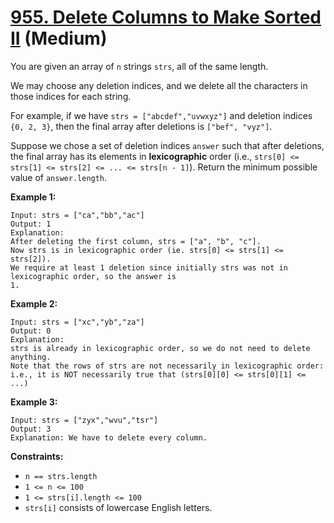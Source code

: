# [955. Delete Columns to Make Sorted II][link] (Medium)

[link]: https://leetcode.com/problems/delete-columns-to-make-sorted-ii/

You are given an array of `n` strings `strs`, all of the same length.

We may choose any deletion indices, and we delete all the characters in those indices for each
string.

For example, if we have `strs = ["abcdef","uvwxyz"]` and deletion indices `{0, 2, 3}`, then the
final array after deletions is `["bef", "vyz"]`.

Suppose we chose a set of deletion indices `answer` such that after deletions, the final array has
its elements in **lexicographic** order (i.e., `strs[0] <= strs[1] <= strs[2] <= ... <= strs[n -
1]`). Return the minimum possible value of `answer.length`.

**Example 1:**

```
Input: strs = ["ca","bb","ac"]
Output: 1
Explanation:
After deleting the first column, strs = ["a", "b", "c"].
Now strs is in lexicographic order (ie. strs[0] <= strs[1] <= strs[2]).
We require at least 1 deletion since initially strs was not in lexicographic order, so the answer is
1.
```

**Example 2:**

```
Input: strs = ["xc","yb","za"]
Output: 0
Explanation:
strs is already in lexicographic order, so we do not need to delete anything.
Note that the rows of strs are not necessarily in lexicographic order:
i.e., it is NOT necessarily true that (strs[0][0] <= strs[0][1] <= ...)
```

**Example 3:**

```
Input: strs = ["zyx","wvu","tsr"]
Output: 3
Explanation: We have to delete every column.
```

**Constraints:**

- `n == strs.length`
- `1 <= n <= 100`
- `1 <= strs[i].length <= 100`
- `strs[i]` consists of lowercase English letters.
